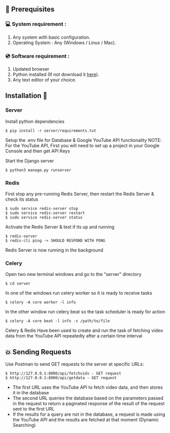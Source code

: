 ## 📌 Prerequisites

### 💻 System requirement :

1. Any system with basic configuration.
2. Operating System : Any (Windows / Linux / Mac).

### 💿 Software requirement :

1. Updated browser
2. Python installed (If not download it [here](https://www.python.org/downloads/)).
3. Any text editor of your choice.

## Installation 🔧

### Server

Install python dependencies

```
$ pip install -r server/requirements.txt
```

Setup the .env file for Database & Google YouTube API functionality
NOTE: For the YouTube API, First you will need to set up a project in your Google Console and then get API Keys

Start the Django server

```
$ python3 manage.py runserver
```

### Redis

First stop any pre-running Redis Server, then restart the Redis Server & check its status

```
$ sudo service redis-server stop
$ sudo service redis-server restart
$ sudo service redis-server status
```

Activate the Redis Server & test if its up and running

```
$ redis-server
$ redis-cli ping -> SHOULD RESPOND WITH PONG
```

Redis Server is now running in the background

### Celery

Open two new terminal windows and go to the "server" directory

```
$ cd server
```

In one of the windows run celery worker so it is ready to receive tasks

```
$ celery -A core worker -l info
```

In the other window run celery beat so the task scheduler is ready for action

```
$ celery -A core beat -l info -s /path/to/file
```

Celery & Redis Have been used to create and run the task of fetching video data from the YouTube API repeatedly after a certain time interval

## 💥 Sending Requests

Use Postman to send GET requests to the server at specific URLs:
```
$ http://127.0.0.1:8000/api/fetchvids - GET request
$ http://127.0.0.1:8000/api/getdata - GET request
```
 - The first URL uses the YouTube API to fetch video data, and then stores it in the database
 - The second URL queries the database based on the parameters passed in the request to return a paginated response of the result of the request sent to the first URL
 - If the results for a query are not in the database, a request is made using the YouTube API and the results are fetched at that moment (Dynamic Searching)